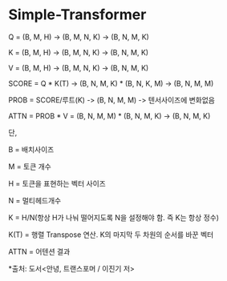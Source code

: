 # Simple-Transformer

Q = (B, M, H) -> (B, M, N, K) -> (B, N, M, K)

K = (B, M, H) -> (B, M, N, K) -> (B, N, M, K)

V = (B, M, H) -> (B, M, N, K) -> (B, N, M, K)

SCORE = Q * K(T) -> (B, N, M, K) * (B, N, K, M) -> (B, N, M, M)

PROB = SCORE/루트(K) -> (B, N, M, M) -> 텐서사이즈에 변화없음

ATTN = PROB * V = (B, N, M, M) * (B, N, M, K) -> (B, N, M, K)

단,

B = 배치사이즈

M = 토큰 개수

H = 토큰을 표현하는 벡터 사이즈

N = 멀티헤드개수

K = H/N(항상 H가 나눠 떨어지도록 N을 설정해야 함. 즉 K는 항상 정수)

K(T) = 행렬 Transpose 연산. K의 마지막 두 차원의 순서를 바꾼 벡터

ATTN = 어텐션 결과

*출처: 도서<안녕, 트랜스포머 / 이진기 저>
